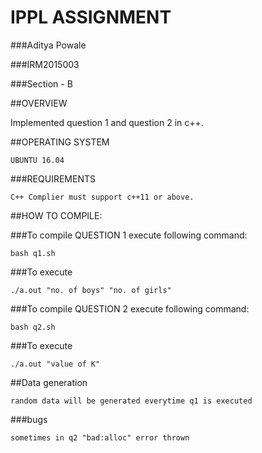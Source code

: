 # IPPL ASSIGNMENT

###Aditya Powale

###IRM2015003

###Section - B

##OVERVIEW

Implemented question 1 and question 2 in c++.

##OPERATING SYSTEM
```
UBUNTU 16.04
```

###REQUIREMENTS
```
C++ Complier must support c++11 or above.
```

##HOW TO COMPILE:

###To compile QUESTION 1 execute following command:

```
bash q1.sh
```
###To execute 
```
./a.out "no. of boys" "no. of girls"
```

###To compile QUESTION 2 execute following command:

```
bash q2.sh
```
###To execute
```
./a.out "value of K"
```
##Data generation 
```
random data will be generated everytime q1 is executed
```

###bugs
```
sometimes in q2 "bad:alloc" error thrown
```
